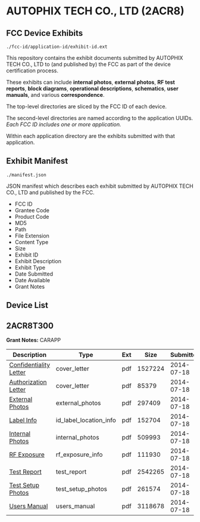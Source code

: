 # AUTOPHIX TECH CO., LTD (2ACR8)
## FCC Device Exhibits

```
./fcc-id/application-id/exhibit-id.ext
```

This repository contains the exhibit documents submitted by AUTOPHIX TECH CO., LTD to (and published by) the FCC as part of the device certification process.

These exhibits can include **internal photos**, **external photos**, **RF test reports**, **block diagrams**, **operational descriptions**, **schematics**, **user manuals**, and various **correspondence**.

The top-level directories are sliced by the FCC ID of each device.

The second-level directories are named according to the application UUIDs. *Each FCC ID includes one or more application.*

Within each application directory are the exhibits submitted with that application. 

## Exhibit Manifest

```
./manifest.json
```

JSON manifest which describes each exhibit submitted by AUTOPHIX TECH CO., LTD and published by the FCC.

- FCC ID
- Grantee Code
- Product Code
- MD5
- Path
- File Extension
- Content Type
- Size
- Exhibit ID
- Exhibit Description
- Exhibit Type
- Date Submitted
- Date Available
- Grant Notes

## Device List
## 2ACR8T300
**Grant Notes:** CARAPP

| Description | Type | Ext | Size | Submitted | Available |
| ----------- | ---- | --- | ---- | --------- | --------- |
| [Confidentiality Letter](2ACR8T300/aea7b0cb46d5f4bb5629facddd848e62/2329375.pdf) | cover_letter | pdf | 1527224 | 2014-07-18 | 2014-07-18 |
| [Authorization Letter](2ACR8T300/aea7b0cb46d5f4bb5629facddd848e62/2329376.pdf) | cover_letter | pdf | 85379 | 2014-07-18 | 2014-07-18 |
| [External Photos](2ACR8T300/aea7b0cb46d5f4bb5629facddd848e62/2329374.pdf) | external_photos | pdf | 297409 | 2014-07-18 | 2014-07-18 |
| [Label Info](2ACR8T300/aea7b0cb46d5f4bb5629facddd848e62/2329378.pdf) | id_label_location_info | pdf | 152704 | 2014-07-18 | 2014-07-18 |
| [Internal Photos](2ACR8T300/aea7b0cb46d5f4bb5629facddd848e62/2329377.pdf) | internal_photos | pdf | 509993 | 2014-07-18 | 2014-07-18 |
| [RF Exposure](2ACR8T300/aea7b0cb46d5f4bb5629facddd848e62/2329373.pdf) | rf_exposure_info | pdf | 111930 | 2014-07-18 | 2014-07-18 |
| [Test Report](2ACR8T300/aea7b0cb46d5f4bb5629facddd848e62/2329372.pdf) | test_report | pdf | 2542265 | 2014-07-18 | 2014-07-18 |
| [Test Setup Photos](2ACR8T300/aea7b0cb46d5f4bb5629facddd848e62/2329379.pdf) | test_setup_photos | pdf | 261574 | 2014-07-18 | 2014-07-18 |
| [Users Manual](2ACR8T300/aea7b0cb46d5f4bb5629facddd848e62/2329380.pdf) | users_manual | pdf | 3118678 | 2014-07-18 | 2014-07-18 |
